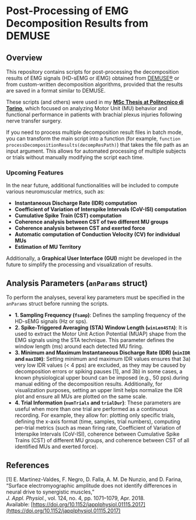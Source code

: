 # Post-Processing of EMG Decomposition Results from DEMUSE

## Overview

This repository contains scripts for post-processing the decomposition results of EMG signals (HD-sEMG or iEMG) obtained from [DEMUSE®](https://demuse.feri.um.si/) or from custom-written decomposition algorithms, provided that the results are saved in a format similar to DEMUSE.

These scripts (and others) were used in my [**MSc Thesis at Politecnico di Torino**](https://webthesis.biblio.polito.it/33655/), which focused on analyzing Motor Unit (MU) behavior and functional performance in patients with brachial plexus injuries following nerve transfer surgery.

If you need to process multiple decomposition result files in batch mode, you can transform the main script into a function (for example, `function processDecompositionResults(decompResPath)`) that takes the file path as an input argument. This allows for automated processing of multiple subjects or trials without manually modifying the script each time.

### **Upcoming Features**
In the near future, additional functionalities will be included to compute various neuromuscular metrics, such as:
- **Instantaneous Discharge Rate (IDR) computation**
- **Coefficient of Variation of Interspike Intervals (CoV-ISI) computation**
- **Cumulative Spike Train (CST) computation**
- **Coherence analysis between CST of two different MU groups**
- **Coherence analysis between CST and exerted force**
- **Automatic computation of Conduction Velocity (CV) for individual MUs**
- **Estimation of MU Territory**

Additionally, a **Graphical User Interface (GUI)** might be developed in the future to simplify the processing and visualization of results.


## Analysis Parameters (`anParams` struct)

To perform the analyses, several key parameters must be specified in the `anParams` struct before running the scripts.

- **1. Sampling Frequency (`fsamp`)**: Defines the sampling frequency of the HD-sEMG signals (Hz or sps).
- **2. Spike-Triggered Averaging (STA) Window Length (`winLen4STA`)**: It is used to extract the Motor Unit Action Potential (MUAP) shape from the EMG signals using the STA technique. This parameter defines the window length (ms) around each detected MU firing.
- **3. Minimum and Maximum Instantaneous Discharge Rate (IDR) (`minIDR` and `maxIDR`)**: Setting minimum and maximum IDR values ensures that 3a) very low IDR values (< 4 pps) are excluded, as they may be caused by decomposition errors or spiking pauses [1], and 3b) in some cases, a known physiological upper bound can be imposed (e.g., 50 pps).during manual editing of the decomposition results. Additionally, for visualization purposes, setting an upper limit helps normalize the IDR plot and ensure all MUs are plotted on the same scale.
- **4. Trial Information (`numTrials` and `trialDur`)**: 	These parameters are useful when more than one trial are performed as a continuous recording. For example, they allow for: plotting only specific trials, defining the x-axis format (time, samples, trial numbers), computing per-trial metrics (such as mean firing rate, Coefficient of Variation of Interspike Intervals (CoV-ISI), coherence between Cumulative Spike Trains (CST) of different MU groups, and coherence between CST of all identified MUs and exerted force).


## References
[1] E. Martinez-Valdes, F. Negro, D. Falla, A. M. De Nunzio, and D. Farina,  
“Surface electromyographic amplitude does not identify differences in neural drive to synergistic muscles,”  
*J. Appl. Physiol.*, vol. 124, no. 4, pp. 1071–1079, Apr. 2018.  
Available: [https://doi.org/10.1152/japplphysiol.01115.2017](https://doi.org/10.1152/japplphysiol.01115.2017)
